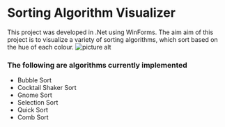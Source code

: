 # Sorting Algorithm Visualizer
This project was developed in .Net using WinForms. The aim aim of this project is to visualize a variety of sorting algorithms, 
which sort based on the hue of each colour.
![picture alt](https://i.imgur.com/d0v7Qqj.png "Picture of UI demonstrating the hue sorting")
### The following are  algorithms currently implemented ###
* Bubble Sort
* Cocktail Shaker Sort
* Gnome Sort
* Selection Sort
* Quick Sort
* Comb Sort
